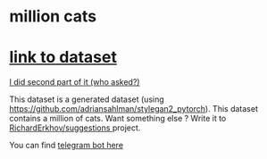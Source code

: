 # million cats
<a href='https://www.kaggle.com/datasets/chelove4draste/1-million-cats'><h1> link to dataset </h1></a>
<a href='https://www.kaggle.com/datasets/chelove4draste/second-million-cats-dataset'><p> I did second part of it (who asked?)</p></a>
This dataset is a generated dataset (using https://github.com/adriansahlman/stylegan2_pytorch).
This dataset contains a million of cats.
Want something else ? Write it to <a href='https://github.com/RichardErkhov/suggestions'>RichardErkhov/suggestions </a> project.
<p>You can find <a href='http://t.me/aiforcats_bot'> telegram bot here </a> <p>
